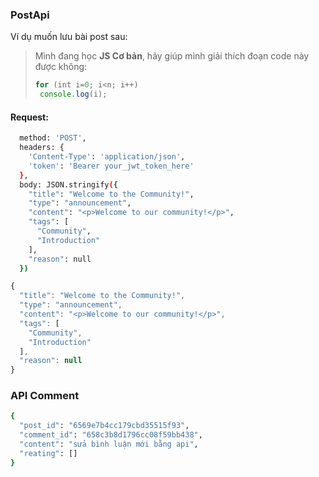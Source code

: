 ### PostApi

Ví dụ muốn lưu bài post sau:
>Mình đang học **JS Cơ bản**, hãy giúp mình giải thích đoạn code này được không:
>```js
>for (int i=0; i<n; i++)
>  console.log(i);
>```
#### Request:
```bash
  method: 'POST',
  headers: {
    'Content-Type': 'application/json',
    'token': 'Bearer your_jwt_token_here'
  },
  body: JSON.stringify({
    "title": "Welcome to the Community!",
    "type": "announcement",
    "content": "<p>Welcome to our community!</p>",
    "tags": [
      "Community",
      "Introduction"
    ],
    "reason": null
  })
```


```js
{
  "title": "Welcome to the Community!",
  "type": "announcement",
  "content": "<p>Welcome to our community!</p>",
  "tags": [
    "Community",
    "Introduction"
  ],
  "reason": null
}
```


### API Comment
```bash
{
  "post_id": "6569e7b4cc179cbd35515f93",
  "comment_id": "658c3b8d1796cc08f59bb438",
  "content": "sửa bình luận mới bằng api",
  "reating": []
}
```